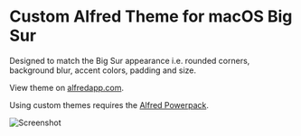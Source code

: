 # Custom Alfred Theme for macOS Big Sur

Designed to match the Big Sur appearance i.e. rounded corners, background blur, accent colors, padding and size.

View theme on [alfredapp.com](https://www.alfredapp.com/extras/theme/c5BVyhBySp/).

Using custom themes requires the [Alfred Powerpack](https://www.alfredapp.com/powerpack/).

![Screenshot](/Alfred%20Big%20Sur.png)
